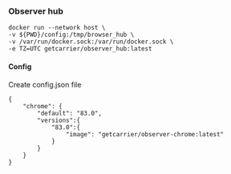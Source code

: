 ### Observer hub

```
docker run --network host \
-v ${PWD}/config:/tmp/browser_hub \
-v /var/run/docker.sock:/var/run/docker.sock \
-e TZ=UTC getcarrier/observer_hub:latest
```

#### Config

Create config.json file

```
{
    "chrome": {
        "default": "83.0",
        "versions":{
            "83.0":{
                "image": "getcarrier/observer-chrome:latest"
            }
        }
    }
}
```
